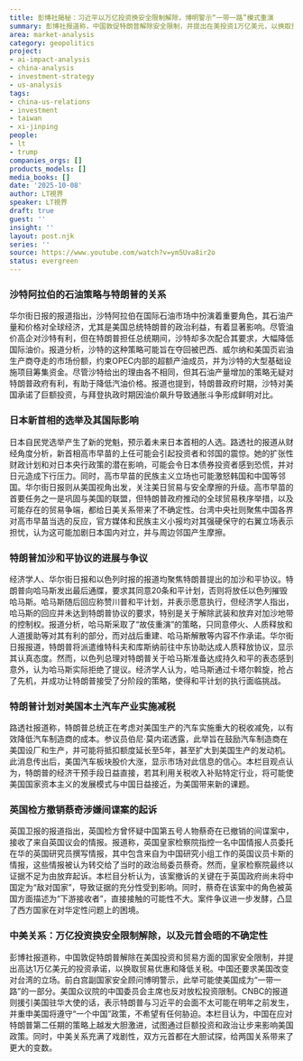 ```yaml
---
title: 彭博社揭秘：习近平以万亿投资换安全限制解除，博明警示“一带一路”模式重演
summary: 彭博社报道称，中国敦促特朗普解除安全限制，并提出在美投资1万亿美元，以换取贸易优惠和降低关税。前白宫官员博明警示此举可能使美国成为“一带一路”的一部分。同时，美国驻华大使透露特朗普与习近平会面推迟，中美关系充满变数。
area: market-analysis
category: geopolitics
project:
- ai-impact-analysis
- china-analysis
- investment-strategy
- us-analysis
tags:
- china-us-relations
- investment
- taiwan
- xi-jinping
people:
- lt
- trump
companies_orgs: []
products_models: []
media_books: []
date: '2025-10-08'
author: LT視界
speaker: LT視界
draft: true
guest: ''
insight: ''
layout: post.njk
series: ''
source: https://www.youtube.com/watch?v=ym5Uva8ir2o
status: evergreen
---
```

### 沙特阿拉伯的石油策略与特朗普的关系

华尔街日报的报道指出，沙特阿拉伯在国际石油市场中扮演着重要角色，其石油产量和价格对全球经济，尤其是美国总统特朗普的政治利益，有着显著影响。尽管油价高企对沙特有利，但在特朗普担任总统期间，沙特却多次配合其要求，大幅降低国际油价。报道分析，沙特的这种策略可能旨在夺回被巴西、威尔纳和美国页岩油生产商夺走的市场份额，约束OPEC内部的超额产油成员，并为沙特的大型基础设施项目筹集资金。尽管沙特给出的理由各不相同，但其石油产量增加的策略无疑对特朗普政府有利，有助于降低汽油价格。报道也提到，特朗普政府时期，沙特对美国承诺了巨额投资，与拜登执政时期因油价飙升导致通胀斗争形成鲜明对比。

### 日本新首相的选举及其国际影响

日本自民党选举产生了新的党魁，预示着未来日本首相的人选。路透社的报道从财经角度分析，新首相高市早苗的上任可能会引起投资者和邻国的震惊。她的扩张性财政计划和对日本央行政策的潜在影响，可能会令日本债券投资者感到恐慌，并对日元造成下行压力。同时，高市早苗的民族主义立场也可能激怒韩国和中国等邻国。华尔街日报则从美国视角出发，关注美日贸易与安全摩擦的升级。高市早苗的首要任务之一是巩固与美国的联盟，但特朗普政府推动的全球贸易秩序举措，以及可能存在的贸易争端，都给日美关系带来了不确定性。台湾中央社则聚焦中国各界对高市早苗当选的反应，官方媒体和民族主义小报均对其强硬保守的右翼立场表示担忧，认为这可能加剧日本国内对立，并与周边邻国产生摩擦。

### 特朗普加沙和平协议的进展与争议

经济学人、华尔街日报和以色列时报的报道均聚焦特朗普提出的加沙和平协议。特朗普向哈马斯发出最后通牒，要求其同意20条和平计划，否则将放任以色列摧毁哈马斯。哈马斯随后回应称赞川普和平计划，并表示愿意执行，但经济学人指出，哈马斯的回应并未达到特朗普协议的要求，特别是关于解除武装和放弃对加沙地带的控制权。报道分析，哈马斯采取了“故伎重演”的策略，只同意停火、人质释放和人道援助等对其有利的部分，而对战后重建、哈马斯解散等内容不作承诺。华尔街日报报道，特朗普将派遣维特科夫和库斯纳前往中东协助达成人质释放协议，显示其认真态度。然而，以色列总理对特朗普关于哈马斯准备达成持久和平的表态感到意外，认为哈马斯实际拒绝了提议。经济学人认为，哈马斯通过卡塔尔斡旋，抢占了先机，并成功让特朗普接受了分阶段的策略，使得和平计划的执行面临挑战。

### 特朗普计划对美国本土汽车产业实施减税

路透社报道称，特朗普总统正在考虑对美国生产的汽车实施重大的税收减免，以有效降低汽车制造商的成本。参议员伯尼·莫内诺透露，此举旨在鼓励汽车制造商在美国设厂和生产，并可能将抵扣额度延长至5年，甚至扩大到美国生产的发动机。此消息传出后，美国汽车板块股价大涨，显示市场对此信息的信心。本栏目观点认为，特朗普的经济干预手段日益直接，若其利用关税收入补贴特定行业，将可能使美国国家资本主义的发展模式与中国日益接近，为美国带来新的课题。

### 英国检方撤销蔡奇涉嫌间谍案的起诉

英国卫报的报道指出，英国检方曾怀疑中国第五号人物蔡奇在已撤销的间谍案中，接收了来自英国议会的情报。报道称，英国皇家检察院指控一名中国情报人员委托在华的英国研究员撰写情报，其中包含来自为中国研究小组工作的英国议员卡斯的情报，这些情报被认为转交给了当时的政治局委员蔡奇。然而，皇家检察院最终以证据不足为由放弃起诉。本栏目分析认为，该案撤诉的关键在于英国政府尚未将中国定为“敌对国家”，导致证据的充分性受到影响。同时，蔡奇在该案中的角色被英国方面描述为“下游接收者”，直接接触的可能性不大。案件争议进一步发酵，凸显了西方国家在对华定性问题上的困境。

### 中美关系：万亿投资换安全限制解除，以及元首会晤的不确定性

彭博社报道称，中国敦促特朗普解除在美国投资和贸易方面的国家安全限制，并提出高达1万亿美元的投资承诺，以换取贸易优惠和降低关税。中国还要求美国改变对台湾的立场。前白宫副国家安全顾问博明警示，此举可能使美国成为“一带一路”的一部分。美国众议院的中国委员会主席也反对放松投资限制。CNBC的报道则援引美国驻华大使的话，表示特朗普与习近平的会面不太可能在明年之前发生，并重申美国将遵守“一个中国”政策，不希望有任何胁迫。本栏目认为，中国在应对特朗普第二任期的策略上越发大胆激进，试图通过巨额投资和政治让步来影响美国政策。同时，中美关系充满了戏剧性，双方元首都在大胆试探，给两国关系带来了更大的变数。